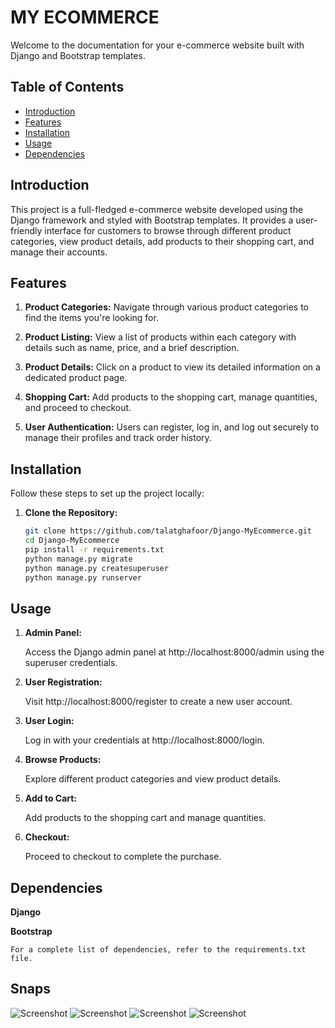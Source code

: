 # MY ECOMMERCE

Welcome to the documentation for your e-commerce website built with Django and Bootstrap templates.

## Table of Contents
- [Introduction](#introduction)
- [Features](#features)
- [Installation](#installation)
- [Usage](#usage)
- [Dependencies](#dependencies)

## Introduction

This project is a full-fledged e-commerce website developed using the Django framework and styled with Bootstrap templates. It provides a user-friendly interface for customers to browse through different product categories, view product details, add products to their shopping cart, and manage their accounts.

## Features

1. **Product Categories:** Navigate through various product categories to find the items you're looking for.

2. **Product Listing:** View a list of products within each category with details such as name, price, and a brief description.

3. **Product Details:** Click on a product to view its detailed information on a dedicated product page.

4. **Shopping Cart:** Add products to the shopping cart, manage quantities, and proceed to checkout.

5. **User Authentication:** Users can register, log in, and log out securely to manage their profiles and track order history.

## Installation

Follow these steps to set up the project locally:

1. **Clone the Repository:**
   ```bash
   git clone https://github.com/talatghafoor/Django-MyEcommerce.git
   cd Django-MyEcommerce
   pip install -r requirements.txt
   python manage.py migrate
   python manage.py createsuperuser
   python manage.py runserver

## Usage
1. **Admin Panel:** 

    Access the Django admin panel at http://localhost:8000/admin using the superuser credentials.

2. **User Registration:**

    Visit http://localhost:8000/register to create a new user account.

3. **User Login:**

    Log in with your credentials at http://localhost:8000/login.

4. **Browse Products:**

    Explore different product categories and view product details.

5. **Add to Cart:**

    Add products to the shopping cart and manage quantities.

6. **Checkout:**

    Proceed to checkout to complete the purchase.

## Dependencies
**Django**

**Bootstrap**

    For a complete list of dependencies, refer to the requirements.txt file.


## Snaps
![Screenshot](Snaps/Home.png)
![Screenshot](Snaps/Register.png)
![Screenshot](Snaps/Login.png)
![Screenshot](Snaps/Cart.png)







